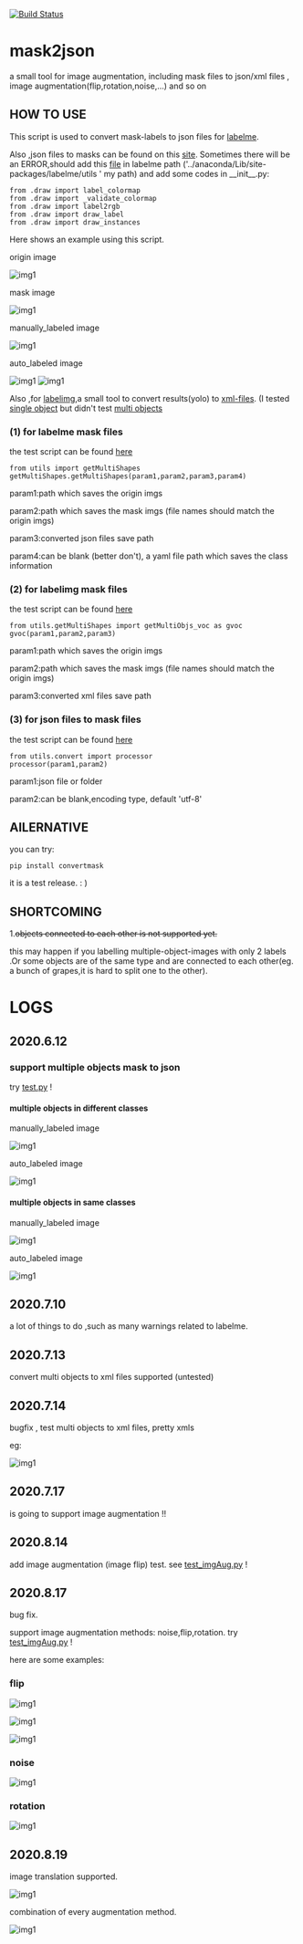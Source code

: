 <!--
 * @lanhuage: markdown
 * @Descripttion: 
 * @version: beta
 * @Author: xiaoshuyui
 * @Date: 2020-06-09 16:23:03
 * @LastEditors: xiaoshuyui
 * @LastEditTime: 2020-08-19 10:05:11
--> 
[![Build Status](https://travis-ci.org/guchengxi1994/mask2json.svg?branch=master)](https://travis-ci.org/guchengxi1994/mask2json.svg?branch=test)

# mask2json

 a small tool for image augmentation, including mask files to json/xml files , image augmentation(flip,rotation,noise,...) and so on

 ## HOW TO USE

 This script is used to convert mask-labels to json files for [labelme](https://github.com/wkentaro/labelme).

 Also ,json files to masks can be found on this [site](https://blog.csdn.net/gaoyi135/article/details/103870646). Sometimes there will be an ERROR,should add this [file](./mask2json/draw.py) in labelme path ('../anaconda/Lib/site-packages/labelme/utils ' my path) and add some codes in \_\_init__.py:

    from .draw import label_colormap
    from .draw import _validate_colormap
    from .draw import label2rgb
    from .draw import draw_label
    from .draw import draw_instances 

Here shows an example using this script.

origin image

![img1](./static/1-2cvt.jpg)

mask image

![img1](./static/1-2cvt.png)

manually_labeled image

![img1](./backup/manually_labeled.png)

auto_labeled image

![img1](./backup/auto_labeled.png)
![img1](./backup/auto_labeled_ori.png)

Also ,for [labelimg](https://github.com/tzutalin/labelImg),a small tool to convert results(yolo) to [xml-files](./utils/img2xml). (I tested [single object](./utils/img2xml/processor_singleObj.py) but didn't test [multi objects](./utils/img2xml/processor_multiObj.py)

### (1) for labelme mask files

the test script can be found [here](./test_mask2json.py)

    from utils import getMultiShapes
    getMultiShapes.getMultiShapes(param1,param2,param3,param4)

param1:path which saves the origin imgs

param2:path which saves the mask imgs (file names should match the origin imgs)

param3:converted json files save path

param4:can be blank (better don't), a yaml file path which saves the class information

### (2) for labelimg mask files

the test script can be found [here](./test_multiObjs2Xml.py)

    from utils.getMultiShapes import getMultiObjs_voc as gvoc
    gvoc(param1,param2,param3)

param1:path which saves the origin imgs

param2:path which saves the mask imgs (file names should match the origin imgs)

param3:converted xml files save path

### (3) for json files  to mask files

the test script can be found [here](./json2mask.py)

    from utils.convert import processor
    processor(param1,param2)

param1:json file or folder

param2:can be blank,encoding type, default 'utf-8'

## AILERNATIVE

you can try:

    pip install convertmask

it is a test release. : )





##  SHORTCOMING

1.~~objects connected to each other is not supported yet.~~

this may happen if you labelling multiple-object-images with only 2 labels .Or some objects are of the same type and are connected to each other(eg. a bunch of grapes,it is hard to split one to the other).


# LOGS

## 2020.6.12

### support multiple objects mask to json

try [test.py](./test.py) !

#### multiple objects in different classes

manually_labeled image

![img1](./backup/manually_labeled_multi_objs.png)

auto_labeled image

![img1](./backup/auto_labeled_multi_objs.png)

#### multiple objects in same classes

manually_labeled image

![img1](./backup/manually_labeled_multi_objs_samelabel.png)

auto_labeled image

![img1](./backup/auto_labeled_labeled_multi_objs_samelabel.png)

## 2020.7.10

a lot of things to do ,such as many warnings related to labelme.

## 2020.7.13

convert multi objects to xml files supported (untested)

## 2020.7.14

bugfix , test multi objects to xml files, pretty xmls

eg:

![img1](./backup/auto_mask2xml.png)

## 2020.7.17

is going to support image augmentation  !!

## 2020.8.14

add image augmentation  (image flip) test. see [test_imgAug.py](./test_imgAug.py) !

## 2020.8.17

bug fix.

support image augmentation methods: noise,flip,rotation. try [test_imgAug.py](./test_imgAug.py) !

here are some examples:

### flip

![img1](./backup/flip_h.png)

![img1](./backup/flip_v.png)

![img1](./backup/flip_v_h.png)

### noise

![img1](./backup/noise.png)

### rotation

![img1](./backup/rotation.png)

## 2020.8.19

image translation supported.

![img1](./backup/translation.png)

combination of every augmentation method.

![img1](./backup/combine.png)



